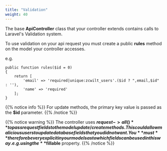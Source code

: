 ```yaml
---
title: "Validation"
weight: 40
---
```


The base **ApiController** class that your controller extends contains calls
to Laravel's Validation system.

To use validation on your api request you must create a public **rules** method on
the model your controller accesses.

e.g.

    public function rules($id = 0)
    {
        return [
            'email' => 'required|unique:zcwilt_users'.($id ? ",email,$id" : ''),
            'name' => 'required'
        ];
    }

{{% notice info %}}
For update methods, the primary key value is passed as the **$id** parameter.
{{% /notice %}}


{{% notice warning %}}
The controller uses **$request->all()** to pass request fields
    to the model update/create methods. This could allow malicious users to update
    database fields that you did not want. You **must** therefore be very explicit
    in your models as to which fields can be used in this way. e.g. using the **$fillable** property.
{{% /notice %}}


